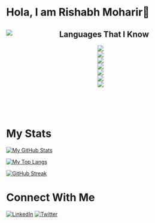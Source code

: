 # Hola, I am Rishabh Moharir👋

<div>
  <img src="https://phoneky.co.uk/thumbs/screensavers/down/computer/--linux---_mt73i676.gif" align="left">
  <div align="center" width="50%">
    <h2>Languages That I Know</h2>
    <img src="https://img.shields.io/badge/git-%23F05033.svg?style=for-the-badge&logo=git&logoColor=white"><br>
    <img src="https://img.shields.io/badge/github-%23121011.svg?style=for-the-badge&logo=github&logoColor=white"><br>
    <img src="https://img.shields.io/badge/Visual%20Studio%20Code-0078d7.svg?style=for-the-badge&logo=visual-studio-code&logoColor=white"><br>
    <img src="https://img.shields.io/badge/mysql-%2300f.svg?style=for-the-badge&logo=mysql&logoColor=white"><br>
    <img src="https://img.shields.io/badge/python-3670A0?style=for-the-badge&logo=python&logoColor=ffdd54"><br>
    <img src="https://img.shields.io/badge/c++-%2300599C.svg?style=for-the-badge&logo=c%2B%2B&logoColor=white"><br>
    <img src="https://img.shields.io/badge/shell_script-%23121011.svg?style=for-the-badge&logo=gnu-bash&logoColor=white"><br>
  </div>  
</div>
<br>
<br>
<br>
<br>

# My Stats

[![My GitHub Stats](https://github-readme-stats.vercel.app/api?username=redromnon&show_icons=true&theme=tokyonight&include_all_commits=true)](https://github.com/anuraghazra/github-readme-stats)

[![My Top Langs](https://github-readme-stats.vercel.app/api/top-langs/?username=redromnon&layout=compact&theme=tokyonight)](https://github.com/anuraghazra/github-readme-stats)

[![GitHub Streak](https://github-readme-streak-stats.herokuapp.com/?user=redromnon&theme=tokyonight)](https://git.io/streak-stats)


# Connect With Me

[![LinkedIn](https://img.shields.io/badge/linkedin-%230077B5.svg?style=for-the-badge&logo=linkedin&logoColor=white)](https://in.linkedin.com/in/rishabh-moharir-b804121b5) [![Twitter](https://img.shields.io/badge/Twitter-%231DA1F2.svg?style=for-the-badge&logo=Twitter&logoColor=white)](https://twitter.com/redromnon)

